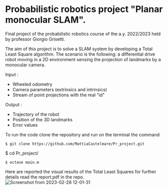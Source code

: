 # Probabilistic robotics project "Planar monocular SLAM".
Final project of the probabilistic robotics course of the a.y. 2022/2023 held by professor Giorgio Grisetti. 

The aim of this project is to solve a SLAM system by developing a Total Least Square algorithm. The scenario is the following: a differential drive robot moving in a 2D environment sensing the projection of landmarks by a monocular camera.

Input :
 - Wheeled odometry
 - Camera parameters (extrinsics and intrinsics)
 - Stream of point projections with the real "id"

Output :
 - Trajectory of the robot
 - Position of the 3D landmarks
 - Error values
 
 To run the code clone the repository and run on the terminal the command
 ```
$ git clone https://github.com/MattiaCastelmare/Pr_project.git
 ```
$ cd Pr_project/ 
```
$ octave main.m

```
Here are reported the visual results of the Total Least Squares for further details read the report.pdf in the repo.
![Screenshot from 2023-02-28 12-01-31](https://user-images.githubusercontent.com/94857717/221907693-51977272-fd18-42dc-9f1a-27afa7face4d.png)
